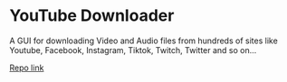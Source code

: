 # YouTube Downloader
A GUI for downloading Video and Audio files from hundreds of sites like Youtube, Facebook, Instagram, Tiktok, Twitch, Twitter and so on...

[Repo link](https://github.com/aandrew-me/ytdownloader)

